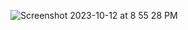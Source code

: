![Screenshot 2023-10-12 at 8 55 28 PM](https://github.com/ShivankK26/Payment-Gateway/assets/115289871/183ee0ca-1f89-43c9-8b82-4f9cb001c8d6)
